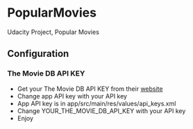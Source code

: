 # PopularMovies
Udacity Project, Popular Movies

## Configuration
### The Movie DB API KEY
- Get your The Movie DB API KEY from their [website](http://themoviedb.org/)
- Change app API key with your API key
- App API key is in app/src/main/res/values/api_keys.xml
- Change YOUR_THE_MOVIE_DB_API_KEY with your API key
- Enjoy